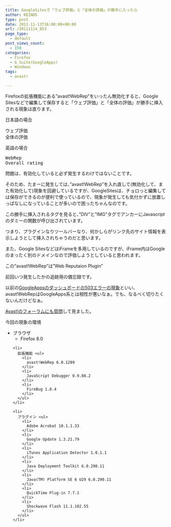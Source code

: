 ```yaml
---
title: GoogleSitesで「ウェブ評価」と「全体の評価」が勝手に入ったら
author: KEINOS
type: post
date: 2011-11-13T16:00:00+00:00
url: /20111114_853
page_type:
  - default
post_views_count:
  - 158
categories:
  - Firefox
  - G Suite(GoogleApps)
  - Windows
tags:
  - avast!

---
```

<div class="section">
  <p>
    Firefoxの拡張機能にある&#8221;avast!WebRep&#8221;をいったん無効化すると、Google Sitesなどで編集して保存すると「ウェブ評価」と「全体の評価」が勝手に挿入される現象は直ります。
  </p>
  
  <p>
    日本語の場合
  </p>
  
  <pre>
ウェブ評価
全体の評価
</pre>
  
  <p>
    英語の場合
  </p>
  
  <pre>
WebRep
Overall rating
</pre>
  
  <p>
    問題は、有効化していると必ず発生するわけではないことです。
  </p>
  
  <p>
    そのため、たまーに発生しては、&#8221;avast!WebRep&#8221;を入れ直して(無効化して、また有効化して)現象を回避しているですが、GoogleSitesは、チョロっと編集しては保存ができるのが便利で使っているので、現象が発生しても気付かずに放置しっぱなしになっていることが多いので困ったちゃんなのです。
  </p>
  
  <p>
    この勝手に挿入されるタグを見ると、&#8221;DIV&#8221;と&#8221;IMG&#8221;タグでアンカーにJavascriptのダミーの関数が呼び出されています。
  </p>
  
  <p>
    つまり、プラグインなりツールバーなり、何かしらがリンク先のサイト情報を表示しようとして挿入されちゃうのだと思います。
  </p>
  
  <p>
    また、Google SitesなどはiFrameを多用しているのですが、iFrame内はGoogleのまったく別のドメインなので評価しようとしていると思われます。
  </p>
  
  <p>
    この&#8221;avast!WebRep&#8221;は&#8221;Web Reputaion Plugin&#8221;
  </p>
  
  <p>
    前回いつ発生したかの追跡用の備忘録です。
  </p>
  
  <p>
    以前の<a href="https://blog.keinos.com/20111101_849" target="_blank">GoogleAppsのダッシュボードの503エラーの現象</a>といい、avast!WebRepはGoogleApps系とは相性が悪いなぁ。でも、なるべく切りたくないんだけどなぁ。
  </p>
  
  <p>
    <a href="http://forum.avast.com/index.php?topic=88397.msg707680" target="_blank">Avast!のフォーラムにも質問</a>して見ました。
  </p>
  
  <p>
    今回の現象の環境
  </p>
  
  <ul>
    <li>
      ブラウザ <ul>
        <li>
          Firefox 8.0
        </li>
      </ul>
    </li>
    
    <li>
      拡張機能 <ul>
        <li>
          avast!WebRep 6.0.1289
        </li>
        <li>
          JavaScript Debugger 0.9.88.2
        </li>
        <li>
          FireBug 1.8.4
        </li>
      </ul>
    </li>
    
    <li>
      プラグイン <ul>
        <li>
          Adobe Acrobat 10.1.1.33
        </li>
        <li>
          Google Update 1.3.21.79
        </li>
        <li>
          iTunes Application Detector 1.0.1.1
        </li>
        <li>
          Java Deployment Toolkit 6.0.290.11
        </li>
        <li>
          Java(TM) Platform SE 6 U29 6.0.290.11
        </li>
        <li>
          QuickTime Plug-in 7.7.1
        </li>
        <li>
          Shockwave Flash 11.1.102.55
        </li>
      </ul>
    </li>
  </ul>
</div>